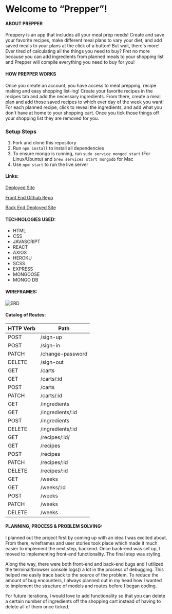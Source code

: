 # **Welcome to “Prepper”!**

#### ABOUT PREPPER
Preppery is an app that includes all your meal prep needs! Create and save your favorite recipes, make different meal plans to vary your diet, and add saved meals to your plans at the click of a button! But wait, there's more! Ever tired of calculating all the things you need to buy? Fret no more because you can add ingredients from planned meals to your shopping list and Prepper will compile everything you need to buy for you!

#### HOW PREPPER WORKS
Once you create an account, you have access to meal prepping, recipe making and easy shopping list-ing! Create your favorite recipes in the recipes tab and add the necessary ingredients. From there, create a meal plan and add those saved recipes to which ever day of the week you want! For each planned recipe, click to reveal the ingredients, and add what you don't have at home to your shopping cart. Once you tick those things off your shopping list they are removed for you.

### Setup Steps
1. Fork and clone this repository
2. Run `npm install` to install all dependencies
3. To ensure mongo is running, run `sudo service mongod start` (For Linux/Ubuntu) and `brew services start mongodb` for Mac
4. Use `npm start` to run the live server

#### Links:
[Deployed Site](https://britneyart80.github.io/capstone-client/#/)

[Front End Github Repo](https://github.com/britneyart80/capstone-client)

[Back End Deployed Site](https://secure-oasis-68275.herokuapp.com/)

#### TECHNOLOGIES USED:
- HTML
- CSS
- JAVASCRIPT
- REACT
- AXIOS
- HEROKU
- SCSS
- EXPRESS
- MONGOOSE
- MONGO DB

#### WIREFRAMES:
![ERD](https://i.imgur.com/pUP9F91.png)

#### Catalog of Routes:
| HTTP Verb  | Path |
|---|---|
| POST  | /sign-up  |
|  POST | /sign-in |
| PATCH   | /change-password |
|  DELETE | /sign-out  |   |   |
| GET | /carts  |
|  GET | /carts/:id |
| POST   | /carts |
|  PATCH | /carts/:id  |
| GET  |  /ingredients |
| GET | /ingredients/:id  |
| POST  | /ingredients |
| DELETE  | /ingredients/:id  |
| GET  | /recipes/:id/  |
| GET | /recipes  |
| POST  | /recipes  |
| PATCH  | /recipes/:id  |
| DELETE  | /recipes/:id  |
| GET | /weeks  |
| GET  | /weeks/:id  |
| POST  | /weeks  |
| PATCH  | /weeks  |
| DELETE  | /weeks  |

#### PLANNING, PROCESS & PROBLEM SOLVING:
I planned out the project first by coming up with an idea I was excited about. From there, wireframes and user stories took place which made it much easier to implement the next step, backend. Once back-end was set up, I moved to implementing front-end functionality. The final step was styling.

Along the way, there were both front-end and back-end bugs and I utilized the terminal/browser console.logs() a lot in the process of debugging. This helped me easily trace back to the source of the problem. To reduce the amount of bug encounters, I always planned out in my head how I wanted to implement the structure of models and routes before I began coding.

For future iterations, I would love to add functionality so that you can delete a certain number of ingredients off the shopping cart instead of having to delete all of them once ticked.
